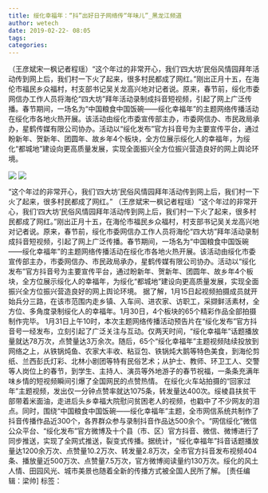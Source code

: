 ```yaml
---
title: 绥化幸福年：“抖”出好日子网络传“年味儿”_黑龙江频道
author: wetech
date: 2019-02-22- 08:05
tags: 
categories: 
---
```

（王彦斌宋一枫记者程瑶）“这个年过的非常开心，我们‘四大坊’民俗风情园拜年活动传到网上后，我们村一下火了起来，很多村民都成了网红。”刚出正月十五，在海伦市福民乡众福村，村支部书记吴关龙高兴地对记者说。原来，春节前，绥化市委网信办工作人员将海伦“四大坊”拜年活动录制成抖音短视频，引起了网上广泛传播。春节期间，一场名为“中国粮食中国饭碗——绥化幸福年”的主题网络传播活动在绥化市各地火热开展。该活动由绥化市委宣传部主办，市委网信办、市民政局承办，星鹤传媒有限公司协办。活动以“绥化发布”官方抖音号为主要宣传平台，通过盼新年、贺新年、团圆年、故乡年4个板块，全方位展示绥化人的幸福年，为绥化“都城地”建设向更高质量发展，实现全面振兴全方位振兴营造良好的网上舆论环境。
<!-- more -->
                
<img align="center" border="0" src="http://p0.ifengimg.com/fck/2019_08/80f05f50ce6ff6a_w662_h380.jpg" />
                
<img align="center" border="0" src="http://p2.ifengimg.com/a/2016/0810/204c433878d5cf9size1_w16_h16.png" />
            
“这个年过的非常开心，我们‘四大坊’民俗风情园拜年活动传到网上后，我们村一下火了起来，很多村民都成了网红。”
（王彦斌宋一枫记者程瑶）“这个年过的非常开心，我们‘四大坊’民俗风情园拜年活动传到网上后，我们村一下火了起来，很多村民都成了网红。”刚出正月十五，在海伦市福民乡众福村，村支部书记吴关龙高兴地对记者说。原来，春节前，绥化市委网信办工作人员将海伦“四大坊”拜年活动录制成抖音短视频，引起了网上广泛传播。春节期间，一场名为“中国粮食中国饭碗——绥化幸福年”的主题网络传播活动在绥化市各地火热开展。该活动由绥化市委宣传部主办，市委网信办、市民政局承办，星鹤传媒有限公司协办。活动以“绥化发布”官方抖音号为主要宣传平台，通过盼新年、贺新年、团圆年、故乡年4个板块，全方位展示绥化人的幸福年，为绥化“都城地”建设向更高质量发展，实现全面振兴全方位振兴营造良好的网上舆论环境。
据了解，1月15日起视频拍摄成员就开始兵分三路，在该市范围内走乡镇、入车间、进农家、访职工，采撷鲜活素材，全方位、多角度录制绥化人的幸福年。1月30日，4个板块的65个精彩作品全部拍摄制作完毕。
1月31日上午10时，本次主题网络传播活动预告片在“绥化发布”官方抖音号一经发布，立刻引起了广泛关注与互动。仅两天时间，“绥化幸福年”话题播放量就达78万次，点赞量达3万余次。随后，65个“绥化幸福年”主题视频陆续投放到网络之上，从铁锅炖鱼、农家大丰收、粘豆包、铁锅炖大鹅等特色美食，到海伦剪纸、兰西彭氏灯彩、北林小剧团等特有民俗艺术；从护士、教师、环卫工人、交警等人岗位上的春节，到学生、主持人、演员等外地游子的春节祝福，一条条充满年味乡情的短视频瞬间引爆了全国网民的点赞热情。
在绥化火车站拍摄的“回家过年”主题视频，发出仅一分钟点赞率就达1075条，转发量达400次。绥棱县扶贫干部带着米面油，走进后头乡幸福大院慰问贫困老人的视频，也戳中了不少网友的泪点。同时，围绕“中国粮食中国饭碗——绥化幸福年”主题，全市网信系统共制作了抖音传播作品近300个，各界群众参与录制抖音作品达500余个。“网信绥化”微信公众平台、“绥化发布”官方微博及十个县（市、区）官方抖音、微信、微博进行了同步推送，实现了全网式推送，裂变式传播。据统计，“绥化幸福年”抖音话题播放量达1200余万次、点赞量10.2万次、转发量2.8万次，全市官方抖音发布视频404条、播放量近500万次、点赞量7.5万次，官方微博阅读量约130万次。绥化的风土人情、田园风光、城市美景也随着全新的传播方式被全国人民所了解。
[责任编辑：梁帅]
标签：
 
             
